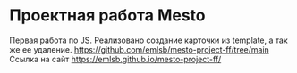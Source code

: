 # Проектная работа Mesto
Первая работа по JS. 
Реализовано создание карточки из template, а так же ее удаление.
https://github.com/emlsb/mesto-project-ff/tree/main
Ссылка на сайт https://emlsb.github.io/mesto-project-ff/
